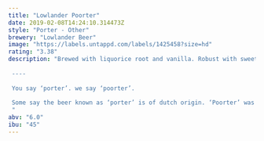 ```yaml
---
title: "Lowlander Poorter"
date: 2019-02-08T14:24:10.314473Z
style: "Porter - Other"
brewery: "Lowlander Beer"
image: "https://labels.untappd.com/labels/1425458?size=hd"
rating: "3.38"
description: "Brewed with liquorice root and vanilla. Robust with sweetness and depth.   ----  You say ‘porter’. we say ‘poorter’.  Some say the beer known as ‘porter’ is of dutch origin. ‘Poorter’ was long favoured by hard-working labourers for its hearty and refreshing taste. Our poorter celebrates the haul of exotic botanicals, by poorters from the dockside into Amsterdam warehouses. Climb aboard! "
abv: "6.0"
ibu: "45"
---
```

